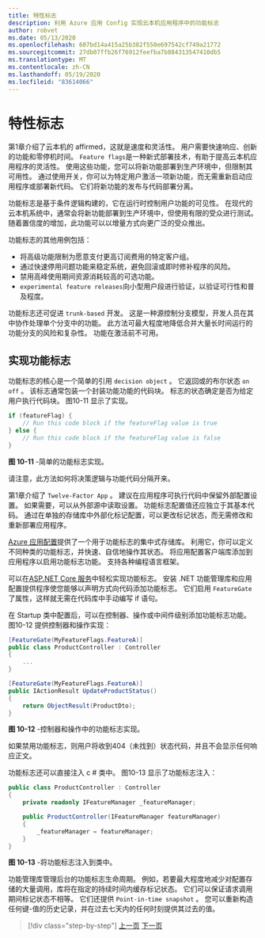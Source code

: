 ```yaml
---
title: 特性标志
description: 利用 Azure 应用 Config 实现云本机应用程序中的功能标志
author: robvet
ms.date: 05/13/2020
ms.openlocfilehash: 607bd14a415a25b382f550e697542cf749a21772
ms.sourcegitcommit: 27db07ffb26f76912feefba7b884313547410db5
ms.translationtype: MT
ms.contentlocale: zh-CN
ms.lasthandoff: 05/19/2020
ms.locfileid: "83614066"
---
```

# <a name="feature-flags"></a>特性标志

第1章介绍了云本机的 affirmed，这就是速度和灵活性。 用户需要快速响应、创新的功能和零停机时间。 `Feature flags`是一种新式部署技术，有助于提高云本机应用程序的灵活性。 使用这些功能，您可以将新功能部署到生产环境中，但限制其可用性。 通过使用开关，你可以为特定用户激活一项新功能，而无需重新启动应用程序或部署新代码。 它们将新功能的发布与代码部署分离。

功能标志是基于条件逻辑构建的，它在运行时控制用户功能的可见性。 在现代的云本机系统中，通常会将新功能部署到生产环境中，但使用有限的受众进行测试。 随着置信度的增加，此功能可以以增量方式向更广泛的受众推出。

功能标志的其他用例包括：

- 将高级功能限制为愿意支付更高订阅费用的特定客户组。
- 通过快速停用问题功能来稳定系统，避免回滚或即时修补程序的风险。
- 禁用高峰使用期间资源消耗较高的可选功能。
- `experimental feature releases`向小型用户段进行验证，以验证可行性和普及程度。

功能标志还可促进 `trunk-based` 开发。 这是一种源控制分支模型，开发人员在其中协作处理单个分支中的功能。 此方法可最大程度地降低合并大量长时间运行的功能分支的风险和复杂性。 功能在激活前不可用。

## <a name="implementing-feature-flags"></a>实现功能标志

功能标志的核心是一个简单的引用 `decision object` 。 它返回或的布尔状态 `on` `off` 。 该标志通常包装一个封装功能功能的代码块。 标志的状态确定是否为给定用户执行代码块。 图10-11 显示了实现。

```c#
if (featureFlag) {
    // Run this code block if the featureFlag value is true
} else {
    // Run this code block if the featureFlag value is false
}
```

**图 10-11** -简单的功能标志实现。

请注意，此方法如何将决策逻辑与功能代码分隔开来。

第1章介绍了 `Twelve-Factor App` 。 建议在应用程序可执行代码中保留外部配置设置。 如果需要，可以从外部源中读取设置。 功能标志配置值还应独立于其基本代码。 通过在单独的存储库中外部化标记配置，可以更改标记状态，而无需修改和重新部署应用程序。

[Azure 应用配置](https://docs.microsoft.com/azure/azure-app-configuration/overview)提供了一个用于功能标志的集中式存储库。 利用它，你可以定义不同种类的功能标志，并快速、自信地操作其状态。 将应用配置客户端库添加到应用程序以启用功能标志功能。 支持各种编程语言框架。

可以在[ASP.NET Core 服务](https://docs.microsoft.com/azure/azure-app-configuration/use-feature-flags-dotnet-core)中轻松实现功能标志。 安装 .NET 功能管理库和应用配置提供程序使您能够以声明方式向代码添加功能标志。 它们启用 `FeatureGate` 了属性，这样就无需在代码库中手动编写 if 语句。

在 Startup 类中配置后，可以在控制器、操作或中间件级别添加功能标志功能。 图10-12 提供控制器和操作实现：

```c#
[FeatureGate(MyFeatureFlags.FeatureA)]
public class ProductController : Controller
{
    ...
}
```

```c#
[FeatureGate(MyFeatureFlags.FeatureA)]
public IActionResult UpdateProductStatus()
{
    return ObjectResult(ProductDto);
}
```

**图 10-12** -控制器和操作中的功能标志实现。

如果禁用功能标志，则用户将收到404（未找到）状态代码，并且不会显示任何响应正文。

功能标志还可以直接注入 c # 类中。 图10-13 显示了功能标志注入：

```c#
public class ProductController : Controller
{
    private readonly IFeatureManager _featureManager;

    public ProductController(IFeatureManager featureManager)
    {
        _featureManager = featureManager;
    }
}
```

**图 10-13** -将功能标志注入到类中。

功能管理库管理后台的功能标志生命周期。 例如，若要最大程度地减少对配置存储的大量调用，库将在指定的持续时间内缓存标记状态。 它们可以保证请求调用期间标记状态不相等。 它们还提供 `Point-in-time snapshot` 。 您可以重新构造任何键-值的历史记录，并在过去七天内的任何时刻提供其过去的值。

>[!div class="step-by-step"]
>[上一页](devops.md)
>[下一页](infrastructure-as-code.md)
